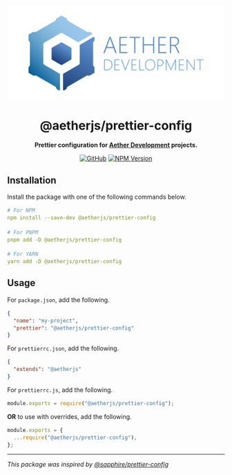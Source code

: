 <div align="center">
<img src="https://github.com/aether-development/.github/blob/69ea94cf3c71445296dff428ad3bf8eeffccc72d/resources/Aether%20Development%20Logo.png" width="546" alt="aether-framework" />

# @aetherjs/prettier-config

**Prettier configuration for <u>Aether Development</u> projects.**

[![GitHub](https://img.shields.io/github/license/aether-development/utilities?color=5094c1&style=for-the-badge)](https://github.com/aether-development/utilities/blob/main/LICENSE.md)
[![NPM Version](https://img.shields.io/npm/v/@aetherjs/prettier-config?color=5a8dca&style=for-the-badge)](https://www.npmjs.com/package/@aetherjs/prettier-config)

</div>

## Installation

Install the package with one of the following commands below.

```yaml
# For NPM
npm install --save-dev @aetherjs/prettier-config

# For PNPM
pnpm add -D @aetherjs/prettier-config

# For YARN
yarn add -D @aetherjs/prettier-config
```

## Usage

For `package.json`, add the following.

```json
{
  "name": "my-project",
  "prettier": "@aetherjs/prettier-config"
}
```

For `prettierrc.json`, add the following.

```json
{
  "extends": "@aetherjs"
}
```

For `prettierrc.js`, add the following.

```js
module.exports = require("@aetherjs/prettier-config");
```

**OR** to use with overrides, add the following.

```js
module.exports = {
  ...require("@aetherjs/prettier-config"),
};
```

---

_This package was inspired by [@sapphire/prettier-config](https://github.com/sapphiredev/utilities/tree/main/packages/prettier-config)_
